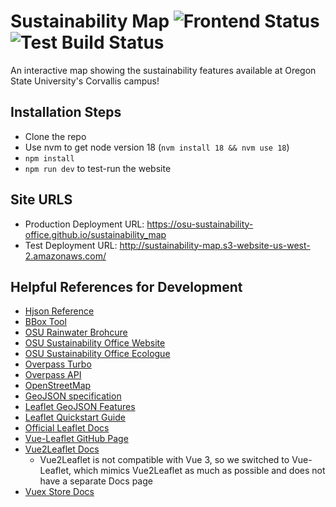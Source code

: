 # Sustainability Map ![Frontend Status](https://github.com/OSU-Sustainability-Office/sustainability_map/actions/workflows/gh-deploy.yml/badge.svg)![Test Build Status](https://github.com/OSU-Sustainability-Office/sustainability_map/actions/workflows/test-workflow.yml/badge.svg)

An interactive map showing the sustainability features available at Oregon State University's Corvallis campus!

## Installation Steps

- Clone the repo
- Use nvm to get node version 18 (`nvm install 18 && nvm use 18`)
- `npm install`
- `npm run dev` to test-run the website

## Site URLS

- Production Deployment URL: https://osu-sustainability-office.github.io/sustainability_map
- Test Deployment URL: http://sustainability-map.s3-website-us-west-2.amazonaws.com/

## Helpful References for Development

- [Hjson Reference](https://hjson.github.io/)
- [BBox Tool](http://norbertrenner.de/osm/bbox.html)
- [OSU Rainwater Brohcure](https://fa.oregonstate.edu/sites/fa.oregonstate.edu/files/2021-07/stormwater_brochure_v12.pdf)
- [OSU Sustainability Office Website](https://fa.oregonstate.edu/sustainability/about)
- [OSU Sustainability Office Ecologue](https://blogs.oregonstate.edu/ecologue/)
- [Overpass Turbo](https://overpass-turbo.eu/#)
- [Overpass API](https://dev.overpass-api.de/overpass-doc/en/)
- [OpenStreetMap](https://www.openstreetmap.org/#map=15/44.5649/-123.2782)
- [GeoJSON specification](https://datatracker.ietf.org/doc/html/rfc7946)
- [Leaflet GeoJSON Features](https://leafletjs.com/examples/geojson/)
- [Leaflet Quickstart Guide](https://leafletjs.com/examples/quick-start/)
- [Official Leaflet Docs](https://leafletjs.com/reference-1.6.0.html)
- [Vue-Leaflet GitHub Page](https://github.com/vue-leaflet/vue-leaflet)
- [Vue2Leaflet Docs](https://vue2-leaflet.netlify.app/quickstart/#accessing-leaflet-api)
  - Vue2Leaflet is not compatible with Vue 3, so we switched to Vue-Leaflet, which mimics Vue2Leaflet as much as possible and does not have a separate Docs page
- [Vuex Store Docs](https://vuex.vuejs.org/)
